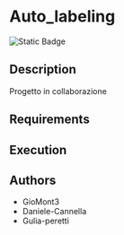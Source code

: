 # Auto_labeling

![Static Badge](https://img.shields.io/badge/LLM-phi3%20mini%204k%20onnx-lightblue?style=for-the-badge&logo=phi3)

## Description

Progetto in collaborazione

## Requirements

## Execution

## Authors

- GioMont3
- Daniele-Cannella
- Gulia-peretti
